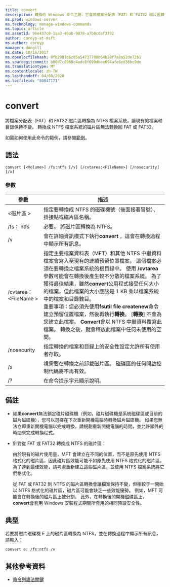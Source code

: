```yaml
---
title: convert
description: 轉換的 Windows 命令主題，它會將檔案分配表（FAT）和 FAT32 磁片區轉換為 NTFS 檔案系統，讓現有的檔案和目錄保持不變。
ms.prod: windows-server
ms.technology: manage-windows-commands
ms.topic: article
ms.assetid: 96e437c0-1aa3-46ab-9078-a7b8cdaf3792
author: coreyp-at-msft
ms.author: coreyp
manager: dongill
ms.date: 10/16/2017
ms.openlocfilehash: 0fb2981d6cd5a54737700b64b28f7a8a52de72b1
ms.sourcegitcommit: b00d7c8968c4adc8f699dbee694afe6ed36bc9de
ms.translationtype: MT
ms.contentlocale: zh-TW
ms.lasthandoff: 04/08/2020
ms.locfileid: "80847171"
---
```

# <a name="convert"></a>convert

將檔案分配表（FAT）和 FAT32 磁片區轉換為 NTFS 檔案系統，讓現有的檔案和目錄保持不變。 轉換成 NTFS 檔案系統的磁片區無法轉換回 FAT 或 FAT32。

如需如何使用此命令的範例，請參閱[範例](#BKMK_examples)。

## <a name="syntax"></a>語法

```
convert [<Volume>] /fs:ntfs [/v] [/cvtarea:<FileName>] [/nosecurity] [/x]
```

### <a name="parameters"></a>參數

|參數|描述|
|---------|-----------|
|\<磁片區 >|指定要轉換成 NTFS 的磁碟機號（後面接著冒號）、掛接點或磁片區名稱。|
|/fs： ntfs|必要。 將磁片區轉換為 NTFS。|
|/v|會在詳細資訊模式下執行**convert** ，這會在轉換過程中顯示所有訊息。|
|/cvtarea：\<FileName >|指定主要檔案資料表（MFT）和其他 NTFS 中繼資料檔案會寫入至現有的連續預留位置檔案。 這個檔案必須在要轉換之檔案系統的根目錄中。 使用 **/cvtarea**參數可能會在轉換後產生較不分散的檔案系統。 為了獲得最佳結果，雖然**convert**公用程式接受任何大小的檔案，但此檔案的大小應該是 1 KB 乘以檔案系統中的檔案和目錄數目。</br>重要事項：您必須先使用**fsutil file createnew**命令建立預留位置檔案，然後再執行**轉換**。 [**轉換**] 不會為您建立此檔案。 **Convert**會以 NTFS 中繼資料覆寫此檔案。 轉換之後，就會釋放此檔案中任何未使用的空間。|
|/nosecurity|指定轉換的檔案和目錄上的安全性設定允許所有使用者存取。|
|/x|視需要在轉換之前卸載磁片區。 磁碟區的任何開啟控制代碼將不再有效。|
|/?|在命令提示字元顯示說明。|

## <a name="remarks"></a>備註

-   如果**convert**無法鎖定磁片磁碟機（例如，磁片磁碟機是系統磁碟區或目前的磁片磁碟機），您可以選擇在下次重新開機電腦時轉換磁片磁碟機。 如果您無法立即重新開機電腦以完成轉換，請規劃重新開機電腦的時間，並允許額外的時間來完成轉換程式。
-   針對從 FAT 或 FAT32 轉換成 NTFS 的磁片區：

    由於現有的磁片使用量，MFT 會建立在不同的位置，而不是原先使用 NTFS 格式化的磁片區，因此磁片區效能可能不如原先使用 NTFS 格式化的磁片區。 為了達到最佳效能，請考慮重新建立這些磁片區，並使用 NTFS 檔案系統將它們格式化。

    從 FAT 或 FAT32 到 NTFS 的磁片區轉換會讓檔案保持不變，但相較于一開始以 NTFS 格式化的磁片區，磁片區可能會缺乏一些效能優勢。 例如，MFT 可能會在轉換後的磁片區上被分割。 此外，在轉換後的開機磁碟區上， **convert**會套用 Windows 安裝程式期間所套用的相同預設安全性。

## <a name="examples"></a><a name=BKMK_examples></a>典型

若要將磁片磁碟機 E 上的磁片區轉換為 NTFS，並在轉換過程中顯示所有訊息，請輸入：
```
convert e: /fs:ntfs /v
```

## <a name="additional-references"></a>其他參考資料

- [命令列語法關鍵](command-line-syntax-key.md)